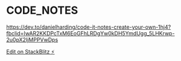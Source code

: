 # CODE_NOTES
https://dev.to/danielharding/code-it-notes-create-your-own-1hj4?fbclid=IwAR2KKDPcTxM6EoGFhLRDgYw0kDH5YmdUgg_5LHKrwp-2u0pX2IjMPPVwDps

[Edit on StackBlitz ⚡️](https://stackblitz.com/edit/js-uz6bnn)
